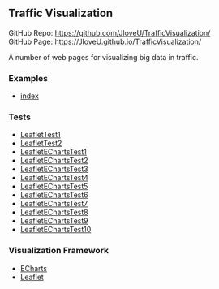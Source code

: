 ## Traffic Visualization

GitHub Repo: <https://github.com/JloveU/TrafficVisualization/>  
GitHub Page: <https://JloveU.github.io/TrafficVisualization/>

A number of web pages for visualizing big data in traffic.


### Examples

- <a href='examples/index.html?commands=[{"type": "addImageOverlay", "args": {"name": "ImageOverlay", "url": "../tests/GeoJsonGenerator/GoogleSatellite-x215782-y99255-z18.jpg", "bounds": [[39.98553841480973, 116.33148193359375], [39.98659063142852, 116.33285522460938]], "options": {"interactive": true, "crossOrigin": true}, "showBounds": true, "fitBounds": true}}, {"type": "addGeoJson", "args": {"name": "GeoJson", "url": "../tests/GeoJsonGenerator/output.json", "fitBounds": false}}]'>index</a>

### Tests

- [LeafletTest1](tests/LeafletTest1.html)
- [LeafletTest2](tests/LeafletTest2.html)
- [LeafletEChartsTest1](tests/LeafletEChartsTest1.html)
- [LeafletEChartsTest2](tests/LeafletEChartsTest2.html)
- [LeafletEChartsTest3](tests/LeafletEChartsTest3.html)
- [LeafletEChartsTest4](tests/LeafletEChartsTest4.html)
- [LeafletEChartsTest5](tests/LeafletEChartsTest5.html)
- [LeafletEChartsTest6](tests/LeafletEChartsTest6.html)
- [LeafletEChartsTest7](tests/LeafletEChartsTest7.html)
- [LeafletEChartsTest8](tests/LeafletEChartsTest8.html)
- [LeafletEChartsTest9](tests/LeafletEChartsTest9.html)
- <a href='tests/LeafletEChartsTest10.html?commands=[{"type": "addGeoJson", "args": {"name": "USAGeoJson", "url": "./ECharts/Example/data/asset/geo/USA_.json", "fitBounds": true}}, {"type": "addImageOverlay", "args": {"name": "NewarkImageOverlay", "url": "./legacy.lib.utexas.edu/maps/historical/newark_nj_1922.jpg", "bounds": [[40.712216, -74.22655], [40.773941, -74.12544]], "options": {"interactive": true, "crossOrigin": true}, "showBounds": true, "fitBounds": true}}]'>LeafletEChartsTest10</a>

### Visualization Framework

- [ECharts](http://echarts.baidu.com/)
- [Leaflet](https://leafletjs.com/)
